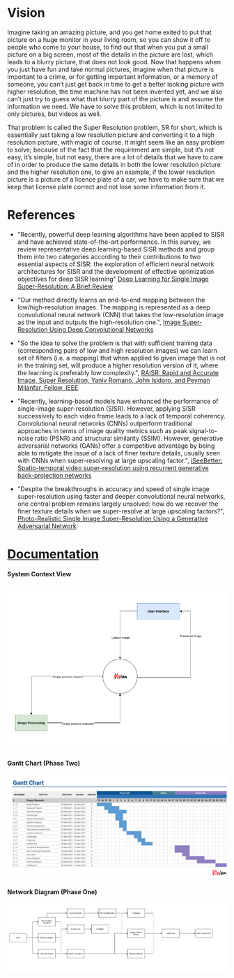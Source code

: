 # Vision

Imagine taking an amazing picture, and you get home exited to put that picture on a huge monitor in your living room, so you can show it off to people who come to your house, to find out that when you put a small picture on a big screen, most of the details in the picture are lost, which leads to a blurry picture, that does not look good. Now that happens when you just have fun and take normal pictures, imagine when that picture is important to a crime, or for getting important information, or a memory of someone, you can’t just get back in time to get a better looking picture with higher resolution, the time machine has not been invented yet, and we also can’t just try to guess what that blurry part of the picture is and assume the information we need. We have to solve this problem, which is not limited to only pictures, but videos as well.

That problem is called the Super Resolution problem, SR for short, which is essentially just taking a low resolution picture and converting it to a high resolution picture, with magic of course. It might seem like an easy problem to solve; because of the fact that the requirement are simple, but it’s not easy, it’s simple, but not easy, there are a lot of details that we have to care of in order to produce the same details in both the lower resolution picture and the higher resolution one, to give an example, if the lower resolution picture is a picture of a licence plate of a car, we have to make sure that we keep that license plate correct and not lose some information from it.

# References 
- "Recently, powerful deep learning algorithms have been applied to SISR and have achieved state-of-the-art performance. In this survey, we review representative deep learning-based SISR methods and group them into two categories according to their contributions to two essential aspects of SISR: the exploration of efficient neural network architectures for SISR and the development of effective optimization objectives for deep SISR learning" [Deep Learning for Single Image Super-Resolution: A Brief Review](https://arxiv.org/pdf/1808.03344.pdf)

- "Our method directly learns an end-to-end mapping between the low/high-resolution images. The mapping is represented as a deep convolutional neural network (CNN) that takes the low-resolution image as the input and outputs the high-resolution one.", [Image Super-Resolution Using Deep Convolutional Networks](https://arxiv.org/pdf/1501.00092.pdf)

- "So the idea to solve the problem is that with sufficient training data (corresponding pairs of low and high resolution images) we can learn set of filters (i.e. a mapping) that when applied to given image that is not in the training set, will produce a higher resolution version of it, where the learning is preferably low complexity.", [RAISR: Rapid and Accurate Image, Super Resolution, Yaniv Romano, John Isidoro, and Peyman Milanfar, Fellow, IEEE](https://arxiv.org/pdf/1606.01299.pdf)

- "Recently, learning-based models have enhanced the performance of single-image super-resolution (SISR). However, applying SISR successively to each video frame leads to a lack of temporal coherency. Convolutional neural networks (CNNs) outperform traditional approaches in terms of image quality metrics such as peak signal-to-noise ratio (PSNR) and structural similarity (SSIM). However, generative adversarial networks (GANs) offer a competitive advantage by being able to mitigate the issue of a lack of finer texture details, usually seen with CNNs when super-resolving at large upscaling factor.", [iSeeBetter: Spatio-temporal video super-resolution using recurrent generative back-projection networks](https://arxiv.org/pdf/2006.11161.pdf)

- "Despite the breakthroughs in accuracy and speed of single image super-resolution using faster and deeper convolutional neural networks, one central problem remains largely unsolved: how do we recover the finer texture details when we super-resolve at large upscaling factors?", [Photo-Realistic Single Image Super-Resolution Using a Generative Adversarial Network](https://arxiv.org/pdf/1609.04802.pdf)

# [Documentation](https://docs.google.com/document/d/1OjuSztAUr1YEyZFzIZ0u0HcZqPbf8UQ8npz4lpU8gts/edit?usp=sharing)

#### System Context View
![System Context View](./Models/SystemContextViewDiagram.png "System Context View")

#### Gantt Chart (Phase Two)
![Gantt Chart](./Models/VisionPhase2GanttChart.png)

#### Network Diagram (Phase One)
![Network Diagram](./Models/NetworkDiagram.png)
